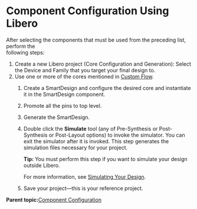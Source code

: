 # Component Configuration Using Libero

After selecting the components that must be used from the preceding list, perform the<br /> following steps:

1.  Create a new Libero project \(Core Configuration and Generation\): Select the Device and Family that you target your final design to.
2.  Use one or more of the cores mentioned in [Custom Flow](GUID-63C667EB-C47A-4396-AEF9-E2849595AD73.md).
    1.  Create a SmartDesign and configure the desired core and instantiate it in the SmartDesign component.
    2.  Promote all the pins to top level.
    3.  Generate the SmartDesign.
    4.  Double click the **Simulate** tool \(any of Pre-Synthesis or Post-Synthesis or Post-Layout options\) to invoke the simulator. You can exit the simulator after it is invoked. This step generates the simulation files necessary for your project.

        **Tip:** You must perform this step if you want to simulate your design outside Libero.

        For more information, see [Simulating Your Design](GUID-C4D1CEE3-DBEB-41DA-9682-36DDA1CD970C.md).

    5.  Save your project—this is your reference project.

**Parent topic:**[Component Configuration](GUID-FE19AAE3-578B-4B77-857E-C2796C8240F2.md)

